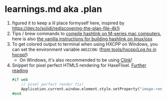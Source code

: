 # learnings.md aka .plan

1. figured it to keep a lil place formyself here, inspired by https://dev.to/solidi/rediscovering-the-plan-file-4k1i
2. Tips / brew commands to [compile hashlink on M-series mac computers](https://community.haxe.org/t/building-haxe-on-mac-m1/3713/4), here is also [the vanilla instructions for building hashlink on linux/osx](https://github.com/HaxeFoundation/hashlink?tab=readme-ov-file#building-on-linuxosx)
3. To get colored output to terminal when using HXCPP on Windows, you can set the environment variable `ANSICON`: ([from tools/hxcpp/Log.hx in hxcpp!](https://github.com/HaxeFoundation/hxcpp/blob/45ee673796438ea5e8e57cb9ee4b7f47ea47d213/tools/hxcpp/Log.hx#L146))
    - On Windows, it's also recommended to be using [Clink](https://chrisant996.github.io/clink/)!
4. Snippet for pixel perfect HTML5 rendering for HaxeFlixel. [Further reading](https://developer.mozilla.org/en-US/docs/Web/CSS/image-rendering)
    ```hx
    #if web
        // pixel perfect render fix!
        Application.current.window.element.style.setProperty("image-rendering", "pixelated");
    #end
    ```
